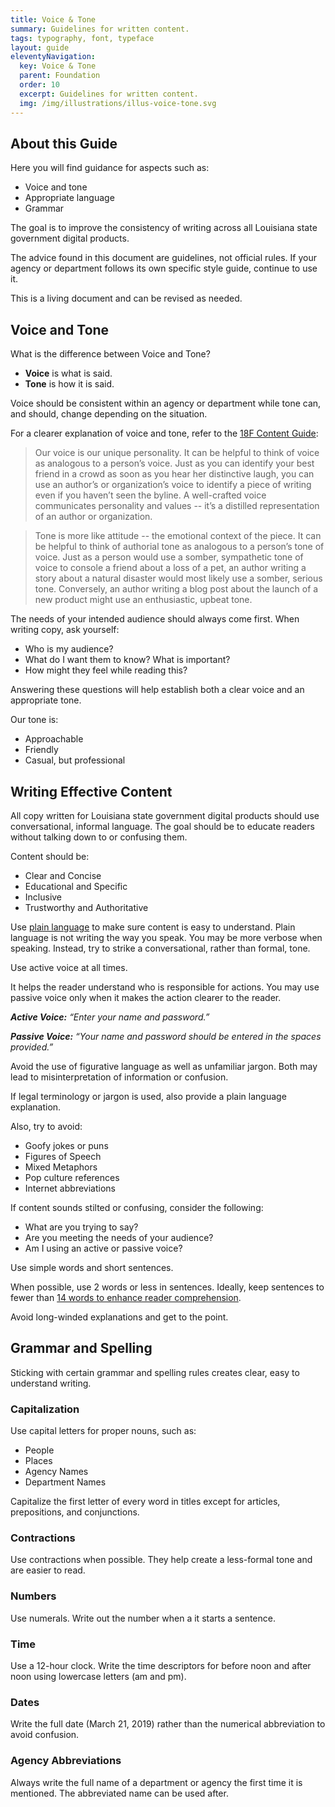 ```yaml
---
title: Voice & Tone
summary: Guidelines for written content.
tags: typography, font, typeface
layout: guide
eleventyNavigation:
  key: Voice & Tone
  parent: Foundation
  order: 10
  excerpt: Guidelines for written content.
  img: /img/illustrations/illus-voice-tone.svg
---
```


## About this Guide

Here you will find guidance for aspects such as:
* Voice and tone
* Appropriate language
* Grammar
    
The goal is to improve the consistency of writing across all Louisiana state government digital products.

The advice found in this document are guidelines, not official rules. If your agency or department follows its own specific style guide, continue to use it.

This is a living document and can be revised as needed.

## Voice and Tone
What is the difference between Voice and Tone?
* **Voice** is what is said.
* **Tone** is how it is said.

Voice should be consistent within an agency or department while tone can, and should, change depending on the situation.

For a clearer explanation of voice and tone, refer to the <a href="https://content-guide.18f.gov/" target="_blank">18F Content Guide</a>:

> Our voice is our unique personality. It can be helpful to think of voice as analogous to a person’s voice. Just as you can identify your best friend in a crowd as soon as you hear her distinctive laugh, you can use an author’s or organization’s voice to identify a piece of writing even if you haven’t seen the byline. A well-crafted voice communicates personality and values -- it’s a distilled representation of an author or organization.

> Tone is more like attitude -- the emotional context of the piece. It can be helpful to think of authorial tone as analogous to a person’s tone of voice. Just as a person would use a somber, sympathetic tone of voice to console a friend about a loss of a pet, an author writing a story about a natural disaster would most likely use a somber, serious tone. Conversely, an author writing a blog post about the launch of a new product might use an enthusiastic, upbeat tone.

The needs of your intended audience should always come first. When writing copy, ask yourself:
* Who is my audience?
* What do I want them to know? What is important?
* How might they feel while reading this?
    
Answering these questions will help establish both a clear voice and an appropriate tone.

Our tone is: 
* Approachable
* Friendly
* Casual, but professional 

## Writing Effective Content
All copy written for Louisiana state government digital products should use conversational, informal language. The goal should be to educate readers without talking down to or confusing them.

Content should be:
* Clear and Concise
* Educational and Specific
* Inclusive
* Trustworthy and Authoritative
    
Use <a href="https://www.plainlanguage.gov/" target="_blank">plain language</a> to make sure content is easy to understand. Plain language is not writing the way you speak. You may be more verbose when speaking. Instead, try to strike a conversational, rather than formal, tone.

Use active voice at all times.

It helps the reader understand who is responsible for actions. You may use passive voice only when it makes the action clearer to the reader.

_**Active Voice:** “Enter your name and password.”_

_**Passive Voice:** “Your name and password should be entered in the spaces provided.”_

Avoid the use of figurative language as well as unfamiliar jargon. Both may lead to misinterpretation of information or confusion.

If legal terminology or jargon is used, also provide a plain language explanation.

Also, try to avoid:
* Goofy jokes or puns
* Figures of Speech
* Mixed Metaphors
* Pop culture references
* Internet abbreviations
   
If content sounds stilted or confusing, consider the following:
* What are you trying to say?
* Are you meeting the needs of your audience?
* Am I using an active or passive voice?
  
Use simple words and short sentences.

When possible, use 2 words or less in sentences. Ideally, keep sentences to fewer than <a href="http://comprehension.prsa.org/?p=217" target="_blank">14 words to enhance reader comprehension</a>.

Avoid long-winded explanations and get to the point.

## Grammar and Spelling
Sticking with certain grammar and spelling rules creates clear, easy to understand writing.

### Capitalization
Use capital letters for proper nouns, such as:
* People
* Places
* Agency Names
* Department Names
    
Capitalize the first letter of every word in titles except for articles, prepositions, and conjunctions.

### Contractions
Use contractions when possible. They help create a less-formal tone and are easier to read.

### Numbers
Use numerals. Write out the number when a it starts a sentence.

### Time
Use a 12-hour clock. Write the time descriptors for before noon and after noon using lowercase letters (am and pm).

### Dates
Write the full date (March 21, 2019) rather than the numerical abbreviation to avoid confusion.

### Agency Abbreviations
Always write the full name of a department or agency the first time it is mentioned. The abbreviated name can be used after.
